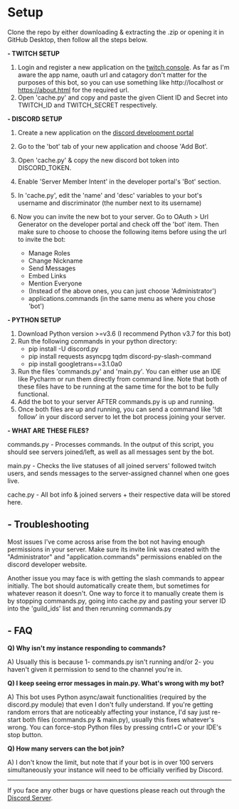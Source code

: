 # Setup
Clone the repo by either downloading & extracting the .zip or opening it in GitHub Desktop, then follow all the steps below.

**- TWITCH SETUP**

1) Login and register a new application on the [twitch console](https://dev.twitch.tv/console).  As far as I'm aware the app name, oauth url and catagory don't matter for the purposes of this bot, so you can use something like http://localhost or https://about.html for the required url.
2) Open 'cache.py' and copy and paste the given Client ID and Secret into TWITCH_ID and TWITCH_SECRET respectively.

**- DISCORD SETUP**

1) Create a new application on the [discord development portal ](https://discord.com/developers/applications)
2) Go to the 'bot' tab of your new application and choose 'Add Bot'.
3) Open 'cache.py' & copy the new discord bot token into DISCORD_TOKEN.
4) Enable 'Server Member Intent' in the developer portal's 'Bot' section.
5) In 'cache.py', edit the 'name' and 'desc' variables to your bot's username and discriminator (the number next to its username)
6) Now you can invite the new bot to your server. Go to   OAuth > Url Generator   on the developer portal and check off the 'bot' item. Then make sure to choose to choose the  following items before using the url to invite the bot:

    - Manage Roles
    - Change Nickname
    - Send Messages
    - Embed Links
    - Mention Everyone
    - (Instead of the above ones, you can just choose 'Administrator')
    - applications.commands (in the same menu as where you chose 'bot')

**- PYTHON SETUP**

1) Download Python version >=v3.6 (I recommend Python v3.7 for this bot)
2) Run the following commands in your python directory:
    - pip install -U discord.py
    - pip install requests asyncpg tqdm discord-py-slash-command
    - pip install googletrans==3.1.0a0
3) Run the files 'commands.py' and 'main.py'. You can either use an IDE like Pycharm or run them directly from command line. Note that both of these files have to be running at the same time for the bot to be fully functional.
4) Add the bot to your server AFTER commands.py is up and running.
5) Once both files are up and running, you can send a command like '!dt follow' in your discord server to let the bot process joining your server.

**- WHAT ARE THESE FILES?**

commands.py - Processes commands. In the output of this script, you should see servers joined/left, as well as all messages sent by the bot. 

main.py - Checks the live statuses of all joined servers' followed twitch users, and sends messages to the server-assigned channel when one goes live.

cache.py - All bot info & joined servers + their respective data will be stored here.

**- Troubleshooting**
-
Most issues I've come across arise from the bot not having enough permissions in your server. Make sure its invite link was created with the "Administrator" and "application.commands" permissions enabled on the discord developer website.  

Another issue you may face is with getting the slash commands to appear initially. The bot should automatically create them, but sometimes for whatever reason it doesn't. One way to force it to manually create them is by stopping commands.py, going into cache.py and pasting your server ID into the 'guild_ids' list and then rerunning commands.py

**- FAQ**
-
**Q) Why isn't my instance responding to commands?**

A) Usually this is because 1- commands.py isn't running and/or 2- you haven't given it permission to send to the channel you're in.

**Q) I keep seeing error messages in main.py. What's wrong with my bot?**

A) This bot uses Python async/await functionalities (required by the discord.py module) that even I don't fully understand. If you're getting random errors that are noticeably affecting your instance, I'd say just re-start both files (commands.py & main.py), usually this fixes whatever's wrong. You can force-stop Python files by pressing cntrl+C or your IDE's stop button.


**Q) How many servers can the bot join?**

A) I don't know the limit, but note that if your bot is in over 100 servers simultaneously your instance will need to be officially verified by Discord. 

****

If you face any other bugs or have questions please reach out through the [Discord Server](https://discord.com/invite/atwCY9d).
